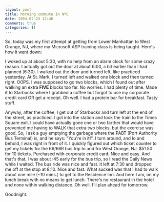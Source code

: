 ```yaml
---
layout: post
title: Morning commute in NYC
date: 2004-02-23 12:46
comments: true
categories: []
---
```

So, today was my first attempt at getting from Lower Manhattan to West Orange, NJ, where my Microsoft ASP training class is being taught. Here's how it went down:

I woked up at about 5:30, with no help from an alarm clock for some crazy reason. I actually got out the door at about 6:00, a bit earlier than I had planned (6:30). I walked out the door and turned left, like practiced yesterday. At St. Mark, I turned left and walked one block and then turned right. OOPS. I was supposed to go two blocks, which I found out after walking an extra <b>FIVE</b> blocks too far. No worries. I had plenty of time. Made it to Starbucks where I grabbed a coffee but forgot to use my corporate credit card OR get a receipt. Oh well. I had a protein bar for breakfast. Tasty stuff.

Anyway, after the coffee, I get out of Starbucks and turn left at the end of the street, as practiced. I got into the station and took the train to the Times Square exit. I could have actually gone one or two farther that would have prevented me having to WALK that extra two blocks, but the exercise was good. So, I ask a guy emptying the garbage where the PABT (Port Authority Bus Terminal) is, and he says: "You're in it!". I turn around, and lo and behold, I was right in front of it. I quickly figured out which ticket counter to get my tickets for the 66/66R bus trip to and fro West Orange, NJ. $51.50 for 10 tickets. Purchased with corporate credit card. Nice and easy. And that's that. I was about :45 early for the bus trip, so I read the Daily News while I waited. The bus ride was nice and fast. It left at 7:30 and dropped me off at the stop at 8:10. Nice and fast. What sucked was that I had to walk about one mile (~10 mins.) to get to the Residence Inn. And here I am, on my lunch break with no means to get lunch. There's no restaurant in the hotel and none within walking distance. Oh well. I'll plan ahead for tomorrow.

Goodnight.
